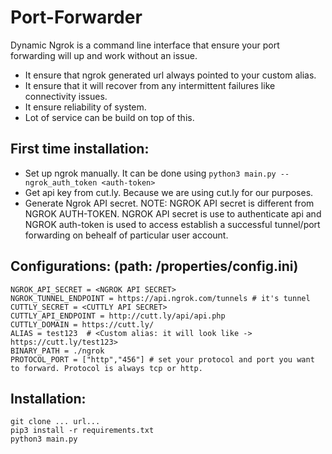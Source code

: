 # Port-Forwarder
Dynamic Ngrok is a command line interface that ensure your port forwarding will up and work without an issue.
* It ensure that ngrok generated url always pointed to your custom alias.
* It ensure that it will recover from any intermittent failures like connectivity issues.
* It ensure reliability of system.
* Lot of service can be build on top of this.

## First time installation:
* Set up ngrok manually. It can be done using `python3 main.py --ngrok_auth_token <auth-token>`
* Get api key from cut.ly. Because we are using cut.ly for our purposes.
* Generate Ngrok API secret.
NOTE: NGROK API secret is different from NGROK AUTH-TOKEN. NGROK API secret is use to authenticate api and NGROK auth-token is used to access establish a successful tunnel/port forwarding on behealf of particular user account.

## Configurations: (path: /properties/config.ini)
```
NGROK_API_SECRET = <NGROK API SECRET>
NGROK_TUNNEL_ENDPOINT = https://api.ngrok.com/tunnels # it's tunnel
CUTTLY_SECRET = <CUTTLY API SECRET>
CUTTLY_API_ENDPOINT = http://cutt.ly/api/api.php
CUTTLY_DOMAIN = https://cutt.ly/
ALIAS = test123  # <Custom alias: it will look like -> https://cutt.ly/test123>
BINARY_PATH = ./ngrok
PROTOCOL_PORT = ["http","456"] # set your protocol and port you want to forward. Protocol is always tcp or http.
```

## Installation:
```
git clone ... url...
pip3 install -r requirements.txt
python3 main.py
```

